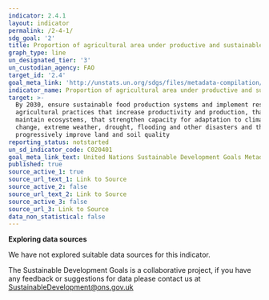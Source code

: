 ```yaml
---
indicator: 2.4.1
layout: indicator
permalink: /2-4-1/
sdg_goal: '2'
title: Proportion of agricultural area under productive and sustainable agriculture
graph_type: line
un_designated_tier: '3'
un_custodian_agency: FAO
target_id: '2.4'
goal_meta_link: 'http://unstats.un.org/sdgs/files/metadata-compilation/Metadata-Goal-2.pdf'
indicator_name: Proportion of agricultural area under productive and sustainable agriculture
target: >-
  By 2030, ensure sustainable food production systems and implement resilient
  agricultural practices that increase productivity and production, that help
  maintain ecosystems, that strengthen capacity for adaptation to climate
  change, extreme weather, drought, flooding and other disasters and that
  progressively improve land and soil quality
reporting_status: notstarted
un_sd_indicator_code: C020401
goal_meta_link_text: United Nations Sustainable Development Goals Metadata (pdf 232kB)
published: true
source_active_1: true
source_url_text_1: Link to Source
source_active_2: false
source_url_text_2: Link to Source
source_active_3: false
source_url_3: Link to Source
data_non_statistical: false
---
```

**Exploring data sources**

We have not explored suitable data sources for this indicator. 

The Sustainable Development Goals is a collaborative project, if you have any feedback or suggestions for data please contact us at <SustainableDevelopment@ons.gov.uk>
